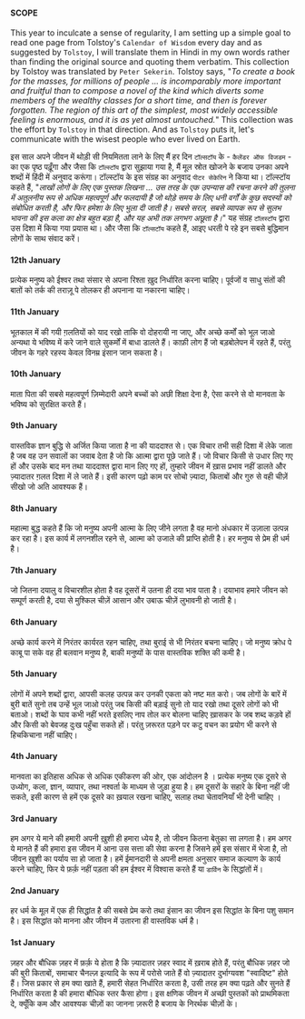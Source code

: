#### SCOPE
This year to inculcate a sense of regularity, I am setting up a simple goal to read one page from Tolstoy's `Calendar of Wisdom` every day and as suggested by `Tolstoy`, I will translate them in Hindi in my own words rather than finding the original source and quoting them verbatim. This collection by Tolstoy was translated by `Peter Sekerin`. Tolstoy says, "*To create a book for the masses, for millions of people ... is incomparably more important and fruitful than to compose a novel of the kind which diverts some members of the wealthy classes for a short time, and then is forever forgotten. The region of this art of the simplest, most widely accessible feeling is enormous, and it is as yet almost untouched.*" This collection was the effort by `Tolstoy` in that direction. And as `Tolstoy` puts it, let's communicate with the wisest people who ever lived on Earth. 

इस साल अपने जीवन में थोड़ी सी नियमितता लाने के लिए मैं हर दिन `टॉल्सटॉय` के - `कैलेंडर ऑफ विजडम` - का एक पृष्ठ पढ़ूँगा और जैसा कि `टॉल्स्टॉय` द्वारा सुझाया गया है, मैं मूल स्रोत खोजने के बजाय उनका अपने शब्दों में हिंदी में अनुवाद करूंगा। टॉल्स्टॉय के इस संग्रह का अनुवाद `पीटर सेकेरिन` ने किया था। टॉल्स्टॉय कहते हैं, "*लाखों लोगों के लिए एक पुस्तक लिखना  ... उस तरह के एक उपन्यास की रचना करने की तुलना में अतुलनीय रूप से अधिक महत्वपूर्ण और फलदायी है जो थोड़े समय के लिए धनी वर्गों के कुछ सदस्यों को संबोधित करती है, और फिर हमेशा के लिए भुला दी जाती है। सबसे सरल, सबसे व्यापक रूप से सुलभ भावना की इस कला का क्षेत्र बहुत बड़ा है, और यह अभी तक लगभग अछूता है।*" यह संग्रह `टॉलस्टॉय` द्वारा उस दिशा में किया गया प्रयास था। और जैसा कि `टॉल्सटॉय` कहते हैं, आइए धरती पे रहे इन सबसे बुद्धिमान लोगों के साथ संवाद करें। 
#### 12th January
प्रत्येक मनुष्य को ईश्वर तथा संसार से अपना रिश्ता ख़ुद निर्धारित करना चाहिए। पूर्वजों व साधु संतों की बातों को तर्क की तराज़ू पे तोलकर ही अपनाना या नकारना चाहिए। 
#### 11th January
भूतकाल में की गयी ग़लतियों को याद रखो ताकि वो दोहरायी ना जाए, और अच्छे कर्मों को भूल जाओ अन्यथा ये भविष्य में करे  जाने वाले सुकर्मों में बाधा डालते हैं। काफ़ी लोग हैं जो बड़बोलेपन में रहते हैं, परंतु जीवन के गहरे रहस्य केवल विनम्र इंसान जान सकता है। 
#### 10th January
माता पिता की सबसे महत्वपूर्ण ज़िम्मेदारी अपने बच्चों को अछी शिक्षा देना है, ऐसा करने से वो मानवता के भविष्य को सुरक्षित करते हैं।
#### 9th January
वास्तविक ज्ञान बुद्धि से अर्जित किया जाता है ना की याददाश्त से। एक विचार तभी सही दिशा में लेके जाता है जब वह उन सवालों का जवाब देता है जो कि आत्मा द्वारा पूछे जाते हैं। जो विचार किसी से उधार लिए गए हों और उसके बाद मन तथा याददाश्त द्वारा मान लिए गए हों, तुम्हारे जीवन में ख़ास प्रभाव नहीं डालते और ज़्यादातर ग़लत दिशा में ले जाते हैं। इसी कारण पढ़ो काम पर सोचो ज़्यादा, किताबों और गुरु से वही चीज़ें सीखो जो अति आवश्यक हैं।   
#### 8th January
महात्मा बुद्ध कहते हैं कि जो मनुष्य अपनी आत्मा के लिए जीने लगता है वह मानो अंधकार में उज़ाला उत्पन्न कर रहा है। इस कार्य में लगनशील रहने से, आत्मा को उजाले की प्राप्ति होती है। हर मनुष्य से प्रेम ही धर्म है।
#### 7th January
जो जितना दयालु व विचारशील होता है वह दूसरों में उतना ही दया भाव पाता है। दयाभाव हमारे जीवन को सम्पूर्ण करती है, दया से मुश्किल चीज़ें आसान और उबाऊ चीज़ें लुभावनी हो जाती है।
#### 6th January
अच्छे कार्य करने में निरंतर कार्यरत रहन चाहिए, तथा बुराई से भी निरंतर बचना चाहिए। जो मनुष्य क्रोध पे काबू पा सके वह ही बलवान मनुष्य है, बाकी मनुष्यों के पास वास्तविक शक्ति की कमी है। 
#### 5th January
लोगों में अपने शब्दों द्वारा, आपसी कलह उत्पन्न कर उनकी एकता को नष्ट मत करो। जब लोगों के बारें में बुरी बातें सुनो तब उन्हें भूल जाओ परंतु जब किसी की बड़ाई सुनो तो याद रखो तथा दूसरे लोगों को भी बताओ। शब्दों के घाव कभी नहीं भरते इसलिए नाप तोल कर बोलना चाहिए ख़ासकर के जब शब्द कड़वे हों और किसी को बेवजह दुःख पहुँचा सकते हों। परंतु ज़रूरत पड़ने पर कटु वचन का प्रयोग भी करने से हिचकिचाना नहीं चाहिए।  
#### 4th January
मानवता का इतिहास अधिक से अधिक एकीकरण की ओर, एक आंदोलन है । प्रत्येक मनुष्य एक दूसरे से उध्योग, कला, ज्ञान, व्यापार, तथा नश्वर्ता के माध्यम से जुड़ा हुया है। हम  दूसरों के सहारे के बिना नहीं जी सकते, इसी कारण से हमें एक दूसरे का ख़याल रखना चाहिए, सलाह तथा चेतावनियाँ भी देनी चाहिए ।
#### 3rd January
हम अगर ये माने की हमारी अपनी ख़ुशी ही हमारा ध्येय है, तो जीवन कितना बेतुका सा लगता है। हम अगर ये मानते हैं की हमारा इस जीवन में आना उस सत्ता की सेवा करना है जिसने हमें इस संसार में भेजा है, तो जीवन ख़ुशी का पर्याय सा हो जाता है। हमें ईमानदारी से अपनी क्षमता अनुसार समाज कल्याण के कार्य करने चाहिए, फिर ये फ़र्क़ नहीं पड़ता की हम ईश्वर में विश्वास करते हैं या `डार्विन` के सिद्धांतों में।
#### 2nd January
हर धर्म के मूल में एक ही सिद्धांत है की सबसे प्रेम करो तथा इंसान का जीवन इस सिद्धांत के बिना पशु समान है। इस सिद्धांत को मानना और जीवन में उतारना ही वास्तविक धर्म है।
#### 1st January
ज़हर और बौधिक ज़हर में फ़र्क़ ये होता है कि ज़्यादातर ज़हर स्वाद में ख़राब होते हैं, परंतु बौधिक ज़हर जो की बुरी किताबों, समाचार चैनल्ज़ इत्यादि के रूप में परोसे जाते हैं वो ज़्यादातर दुर्भाग्यवश "स्वादिष्ट" होते हैं। जिस प्रकार से हम क्या खाते हैं, हमारी सेहत निर्धारित करता है, उसी तरह हम क्या पढ़ते और सुनते हैं निर्धारित करता है की हमारा बौधिक स्तर कैसा होगा। इस क्षणिक जीवन में अच्छी पुस्तकों को प्राथमिकता दे, क्यूँकि कम और आवश्यक चीज़ों का जानना ज़रूरी है बजाय के निरर्थक चीज़ों के।